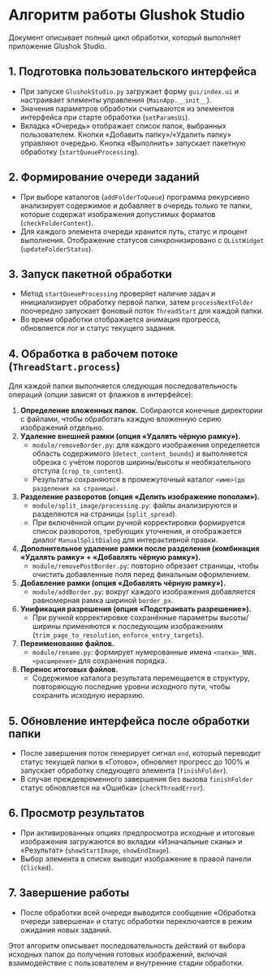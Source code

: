 # Алгоритм работы Glushok Studio

Документ описывает полный цикл обработки, который выполняет приложение Glushok Studio.

## 1. Подготовка пользовательского интерфейса
* При запуске `GlushokStudio.py` загружает форму `gui/index.ui` и настраивает элементы управления (`MainApp.__init__`).
* Значения параметров обработки считываются из элементов интерфейса при старте обработки (`setParamsUi`).
* Вкладка «Очередь» отображает список папок, выбранных пользователем. Кнопки «Добавить папку»/«Удалить папку» управляют очередью. Кнопка «Выполнить» запускает пакетную обработку (`startQueueProcessing`).

## 2. Формирование очереди заданий
* При выборе каталогов (`addFolderToQueue`) программа рекурсивно анализирует содержимое и добавляет в очередь только те папки, которые содержат изображения допустимых форматов (`checkFolderContent`).
* Для каждого элемента очереди хранится путь, статус и процент выполнения. Отображение статусов синхронизировано с `QListWidget` (`updateFolderStatus`).

## 3. Запуск пакетной обработки
* Метод `startQueueProcessing` проверяет наличие задач и инициализирует обработку первой папки, затем `processNextFolder` поочередно запускает фоновый поток `ThreadStart` для каждой папки.
* Во время обработки отображается анимация прогресса, обновляется лог и статус текущего задания.

## 4. Обработка в рабочем потоке (`ThreadStart.process`)
Для каждой папки выполняется следующая последовательность операций (опции зависят от флажков в интерфейсе):
1. **Определение вложенных папок.** Собираются конечные директории с файлами, чтобы обработать каждую вложенную серию изображений отдельно.
2. **Удаление внешней рамки (опция «Удалять чёрную рамку»).**
   * `module/removeBorder.py`: для каждого изображения определяется область содержимого (`detect_content_bounds`) и выполняется обрезка с учётом порогов ширины/высоты и необязательного отступа (`crop_to_content`).
   * Результаты сохраняются в промежуточный каталог `<имя>(до разделения на страницы)`.
3. **Разделение разворотов (опция «Делить изображение пополам»).**
   * `module/split_image/processing.py`: файлы анализируются и разделяются на страницы (`split_spread`).
   * При включённой опции ручной корректировки формируется список разворотов, требующих уточнения, и отображается диалог `ManualSplitDialog` для интерактивной правки.
4. **Дополнительное удаление рамки после разделения (комбинация «Удалять рамку» + «Добавлять чёрную рамку»).**
   * `module/removePostBorder.py`: повторно обрезает страницы, чтобы очистить добавленные поля перед финальным оформлением.
5. **Добавление рамки (опция «Добавлять чёрную рамку»).**
   * `module/addBorder.py`: вокруг каждого изображения добавляется равномерная рамка шириной `border_px`.
6. **Унификация разрешения (опция «Подстраивать разрешение»).**
   * При ручной корректировке сохранённые параметры высоты/ширины применяются к последующим изображениям (`trim_page_to_resolution`, `enforce_entry_targets`).
7. **Переименование файлов.**
   * `module/rename.py`: формирует нумерованные имена `<папка>_NNN.<расширение>` для сохранения порядка.
8. **Перенос итоговых файлов.**
   * Содержимое каталога результата перемещается в структуру, повторяющую последние уровни исходного пути, чтобы сохранить исходную иерархию.

## 5. Обновление интерфейса после обработки папки
* После завершения поток генерирует сигнал `end`, который переводит статус текущей папки в «Готово», обновляет прогресс до 100% и запускает обработку следующего элемента (`finishFolder`).
* В случае преждевременного завершения без вызова `finishFolder` статус обновляется на «Ошибка» (`checkThreadError`).

## 6. Просмотр результатов
* При активированных опциях предпросмотра исходные и итоговые изображения загружаются во вкладки «Изначальные сканы» и «Результат» (`showStartImage`, `showEndImage`).
* Выбор элемента в списке выводит изображение в правой панели (`Clicked`).

## 7. Завершение работы
* После обработки всей очереди выводится сообщение «Обработка очереди завершена» и статус обработки переключается в режим ожидания новых заданий.

Этот алгоритм описывает последовательность действий от выбора исходных папок до получения готовых изображений, включая взаимодействие с пользователем и внутренние стадии обработки.
